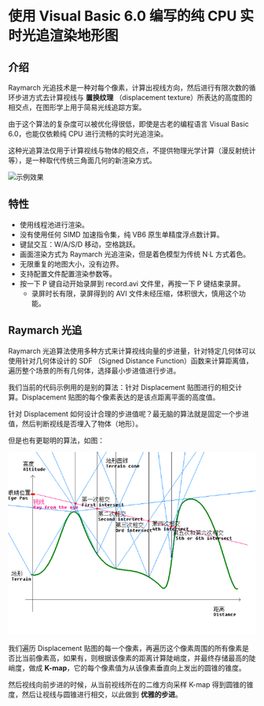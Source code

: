 # 使用 Visual Basic 6.0 编写的纯 CPU 实时光追渲染地形图

## 介绍

Raymarch 光追技术是一种对每个像素，计算出视线方向，然后进行有限次数的循环步进方式去计算视线与 **置换纹理** （displacement texture）所表达的高度图的相交点，在图形学上用于简易光线追踪方案。

由于这个算法的复杂度可以被优化得很低，即使是古老的编程语言 Visual Basic 6.0，也能仅依赖纯 CPU 进行流畅的实时光追渲染。

这种光追算法仅用于计算视线与物体的相交点，不提供物理光学计算（漫反射统计等），是一种取代传统三角面几何的新渲染方式。

![示例效果](record.gif)

## 特性
* 使用线程池进行渲染。
* 没有使用任何 SIMD 加速指令集，纯 VB6 原生单精度浮点数计算。
* 键鼠交互：W/A/S/D 移动，空格跳跃。
* 画面渲染方式为 Raymarch 光追渲染，但是着色模型为传统 N·L 方式着色。
* 无限重复的地图大小，没有边界。
* 支持配置文件配置渲染参数等。
* 按一下 P 键自动开始录屏到 record.avi 文件里，再按一下 P 键结束录屏。
  * 录屏时长有限，录屏得到的 AVI 文件未经压缩，体积很大，慎用这个功能。

## Raymarch 光追

Raymarch 光追算法使用多种方式来计算视线向量的步进量，针对特定几何体可以使用针对几何体设计的 SDF （Signed Distance Function）函数来计算距离值，遍历整个场景的所有几何体，选择最小步进值进行步进。

我们当前的代码示例用的是别的算法：针对 Displacement 贴图进行的相交计算。Displacement 贴图的每个像素表达的是该点距离平面的高度值。

针对 Displacement 如何设计合理的步进值呢？最无脑的算法就是固定一个步进值，然后判断视线是否埋入了物体（地形）。

但是也有更聪明的算法，如图：

![地形圆锥步进算法](demo.PNG)

我们遍历 Displacement 贴图的每一个像素，再遍历这个像素周围的所有像素是否比当前像素高，如果有，则根据该像素的距离计算陡峭度，并最终存储最高的陡峭度，做成 **K-map**，它的每个像素值为从该像素垂直向上发出的圆锥的锥度。

然后视线向前步进的时候，从当前视线所在的二维方向采样 K-map 得到圆锥的锥度，然后让视线与圆锥进行相交，以此做到 **优雅的步进**。
